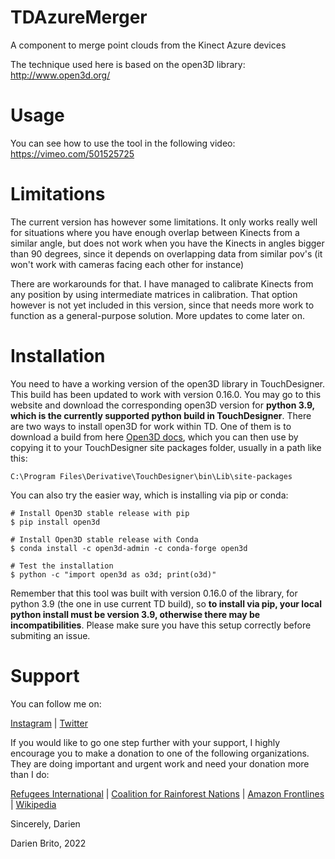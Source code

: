 # TDAzureMerger
 A component to merge point clouds from the Kinect Azure devices

The technique used here is based on the open3D library: http://www.open3d.org/

# Usage

You can see how to use the tool in the following video:
https://vimeo.com/501525725

# Limitations

The current version has however some limitations. It only works really well for situations where you have enough overlap between Kinects from a similar angle, but does not work when you have the Kinects in angles bigger than 90 degrees, since it depends on overlapping data from similar pov's (it won't work with cameras facing each other for instance)

There are workarounds for that. I have managed to calibrate Kinects from any position by using intermediate matrices in calibration. That option however is not yet included in this version, since that needs more work to function as a general-purpose solution. More updates to come later on.

# Installation

You need to have a working version of the open3D library in TouchDesigner. This build has been updated to work with version 0.16.0. You may go to this website and download the corresponding open3D version for **python 3.9, which is the currently supported python build in TouchDesigner**. There are two ways to install open3D for work within TD. One of them is to download a build from here [Open3D docs](http://www.open3d.org/docs/release/getting_started.html), which you can then use by copying it to your TouchDesigner site packages folder, usually in a path like this:

```
C:\Program Files\Derivative\TouchDesigner\bin\Lib\site-packages
```

You can also try the easier way, which is installing via pip or conda:

```
# Install Open3D stable release with pip
$ pip install open3d

# Install Open3D stable release with Conda
$ conda install -c open3d-admin -c conda-forge open3d

# Test the installation
$ python -c "import open3d as o3d; print(o3d)"
```

Remember that this tool was built with version 0.16.0 of the library, for python 3.9 (the one in use current TD build), so **to install via pip, your local python install must be version 3.9, otherwise there may be incompatibilities**. Please make sure you have this setup correctly before submiting an issue.

# Support

You can follow me on:

[Instagram](https://www.instagram.com/darien.brito/) |
[Twitter](https://twitter.com/DarienBrito)

If you would like to go one step further with your support, I highly encourage you to make a donation to one of the following organizations. They are doing important and urgent work and need your donation more than I do:

[Refugees International](https://www.refugeesinternational.org/) |
[Coalition for Rainforest Nations](https://www.rainforestcoalition.org/) |
[Amazon Frontlines](https://amazonfrontlines.org/) |
[Wikipedia](https://donate.wikimedia.org/w/index.php?title=Special:LandingPage&country=NL&uselang=en&utm_medium=spontaneous&utm_source=fr-redir&utm_campaign=spontaneous)

Sincerely,
Darien

Darien Brito, 2022

